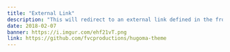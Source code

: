 ```yaml
---
title: "External Link"
description: "This will redirect to an external link defined in the front matter."
date: 2018-02-07
banner: https://i.imgur.com/ehf21vT.png
link: https://github.com/fvcproductions/hugoma-theme
---
```

